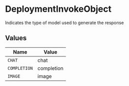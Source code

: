 # DeploymentInvokeObject

Indicates the type of model used to generate the response


## Values

| Name         | Value        |
| ------------ | ------------ |
| `CHAT`       | chat         |
| `COMPLETION` | completion   |
| `IMAGE`      | image        |